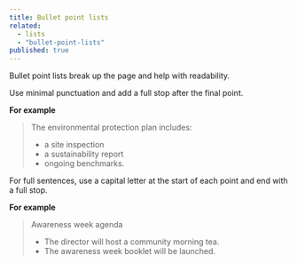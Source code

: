 ```yaml
---
title: Bullet point lists
related: 
  - lists
  - "bullet-point-lists"
published: true
---
```


Bullet point lists break up the page and help with readability.

Use minimal punctuation and add a full stop after the final point.

**For example**

> The environmental protection plan includes:
>
> - a site inspection
> - a sustainability report
> - ongoing benchmarks.

For full sentences, use a capital letter at the start of each point and end with a full stop.

**For example**

> Awareness week agenda
>
> - The director will host a community morning tea.
> - The awareness week booklet will be launched.
